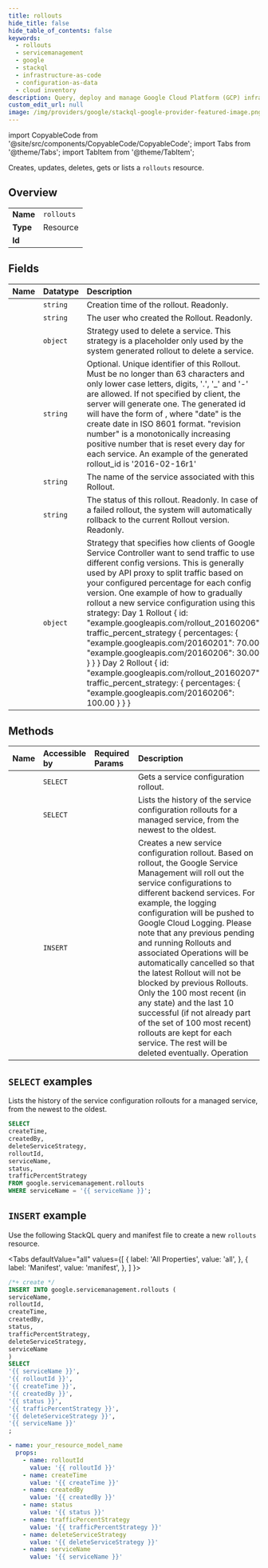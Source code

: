```yaml
---
title: rollouts
hide_title: false
hide_table_of_contents: false
keywords:
  - rollouts
  - servicemanagement
  - google
  - stackql
  - infrastructure-as-code
  - configuration-as-data
  - cloud inventory
description: Query, deploy and manage Google Cloud Platform (GCP) infrastructure and resources using SQL
custom_edit_url: null
image: /img/providers/google/stackql-google-provider-featured-image.png
---
```


import CopyableCode from '@site/src/components/CopyableCode/CopyableCode';
import Tabs from '@theme/Tabs';
import TabItem from '@theme/TabItem';

Creates, updates, deletes, gets or lists a <code>rollouts</code> resource.

## Overview
<table><tbody>
<tr><td><b>Name</b></td><td><code>rollouts</code></td></tr>
<tr><td><b>Type</b></td><td>Resource</td></tr>
<tr><td><b>Id</b></td><td><CopyableCode code="google.servicemanagement.rollouts" /></td></tr>
</tbody></table>

## Fields
| Name | Datatype | Description |
|:-----|:---------|:------------|
| <CopyableCode code="createTime" /> | `string` | Creation time of the rollout. Readonly. |
| <CopyableCode code="createdBy" /> | `string` | The user who created the Rollout. Readonly. |
| <CopyableCode code="deleteServiceStrategy" /> | `object` | Strategy used to delete a service. This strategy is a placeholder only used by the system generated rollout to delete a service. |
| <CopyableCode code="rolloutId" /> | `string` | Optional. Unique identifier of this Rollout. Must be no longer than 63 characters and only lower case letters, digits, '.', '_' and '-' are allowed. If not specified by client, the server will generate one. The generated id will have the form of , where "date" is the create date in ISO 8601 format. "revision number" is a monotonically increasing positive number that is reset every day for each service. An example of the generated rollout_id is '2016-02-16r1' |
| <CopyableCode code="serviceName" /> | `string` | The name of the service associated with this Rollout. |
| <CopyableCode code="status" /> | `string` | The status of this rollout. Readonly. In case of a failed rollout, the system will automatically rollback to the current Rollout version. Readonly. |
| <CopyableCode code="trafficPercentStrategy" /> | `object` | Strategy that specifies how clients of Google Service Controller want to send traffic to use different config versions. This is generally used by API proxy to split traffic based on your configured percentage for each config version. One example of how to gradually rollout a new service configuration using this strategy: Day 1 Rollout { id: "example.googleapis.com/rollout_20160206" traffic_percent_strategy { percentages: { "example.googleapis.com/20160201": 70.00 "example.googleapis.com/20160206": 30.00 } } } Day 2 Rollout { id: "example.googleapis.com/rollout_20160207" traffic_percent_strategy: { percentages: { "example.googleapis.com/20160206": 100.00 } } } |

## Methods
| Name | Accessible by | Required Params | Description |
|:-----|:--------------|:----------------|:------------|
| <CopyableCode code="get" /> | `SELECT` | <CopyableCode code="rolloutId, serviceName" /> | Gets a service configuration rollout. |
| <CopyableCode code="list" /> | `SELECT` | <CopyableCode code="serviceName" /> | Lists the history of the service configuration rollouts for a managed service, from the newest to the oldest. |
| <CopyableCode code="create" /> | `INSERT` | <CopyableCode code="serviceName" /> | Creates a new service configuration rollout. Based on rollout, the Google Service Management will roll out the service configurations to different backend services. For example, the logging configuration will be pushed to Google Cloud Logging. Please note that any previous pending and running Rollouts and associated Operations will be automatically cancelled so that the latest Rollout will not be blocked by previous Rollouts. Only the 100 most recent (in any state) and the last 10 successful (if not already part of the set of 100 most recent) rollouts are kept for each service. The rest will be deleted eventually. Operation |

## `SELECT` examples

Lists the history of the service configuration rollouts for a managed service, from the newest to the oldest.

```sql
SELECT
createTime,
createdBy,
deleteServiceStrategy,
rolloutId,
serviceName,
status,
trafficPercentStrategy
FROM google.servicemanagement.rollouts
WHERE serviceName = '{{ serviceName }}'; 
```

## `INSERT` example

Use the following StackQL query and manifest file to create a new <code>rollouts</code> resource.

<Tabs
    defaultValue="all"
    values={[
        { label: 'All Properties', value: 'all', },
        { label: 'Manifest', value: 'manifest', },
    ]
}>
<TabItem value="all">

```sql
/*+ create */
INSERT INTO google.servicemanagement.rollouts (
serviceName,
rolloutId,
createTime,
createdBy,
status,
trafficPercentStrategy,
deleteServiceStrategy,
serviceName
)
SELECT 
'{{ serviceName }}',
'{{ rolloutId }}',
'{{ createTime }}',
'{{ createdBy }}',
'{{ status }}',
'{{ trafficPercentStrategy }}',
'{{ deleteServiceStrategy }}',
'{{ serviceName }}'
;
```
</TabItem>
<TabItem value="manifest">

```yaml
- name: your_resource_model_name
  props:
    - name: rolloutId
      value: '{{ rolloutId }}'
    - name: createTime
      value: '{{ createTime }}'
    - name: createdBy
      value: '{{ createdBy }}'
    - name: status
      value: '{{ status }}'
    - name: trafficPercentStrategy
      value: '{{ trafficPercentStrategy }}'
    - name: deleteServiceStrategy
      value: '{{ deleteServiceStrategy }}'
    - name: serviceName
      value: '{{ serviceName }}'

```
</TabItem>
</Tabs>
